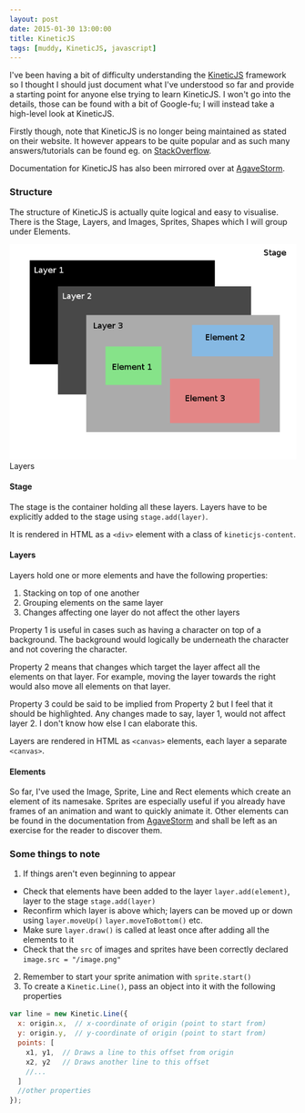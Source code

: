 ```yaml
---
layout: post
date: 2015-01-30 13:00:00
title: KineticJS
tags: [muddy, KineticJS, javascript]
---
```


I've been having a bit of difficulty understanding the [KineticJS] framework so I thought I should just document what I've understood so far and provide a starting point for anyone else trying to learn KineticJS. I won't go into the details, those can be found with a bit of Google-fu; I will instead take a high-level look at KineticJS.

Firstly though, note that KineticJS is no longer being maintained as stated on their website. It however appears to be quite popular and as such many answers/tutorials can be found eg. on [StackOverflow]. 

Documentation for KineticJS has also been mirrored over at [AgaveStorm].

### Structure
The structure of KineticJS is actually quite logical and easy to visualise. There is the Stage, Layers, and Images, Sprites, Shapes which I will group under Elements.

![layers](../../../images/layers.png)  
<span class="caption">Layers</span>

#### Stage
The stage is the container holding all these layers. Layers have to be explicitly added to the stage using `stage.add(layer)`.

It is rendered in HTML as a `<div>` element with a class of `kineticjs-content`.

#### Layers
Layers hold one or more elements and have the following properties:  
1. Stacking on top of one another
2. Grouping elements on the same layer
3. Changes affecting one layer do not affect the other layers

Property 1 is useful in cases such as having a character on top of a background. The background would logically be underneath the character and not covering the character.

Property 2 means that changes which target the layer affect all the elements on that layer. For example, moving the layer towards the right would also move all elements on that layer.

Property 3 could be said to be implied from Property 2 but I feel that it should be highlighted. Any changes made to say, layer 1, would not affect layer 2. I don't know how else I can elaborate this.

Layers are rendered in HTML as `<canvas>` elements, each layer a separate `<canvas>`.

#### Elements
So far, I've used the Image, Sprite, Line and Rect elements which create an element of its namesake. Sprites are especially useful if you already have frames of an animation and want to quickly animate it. Other elements can be found in the documentation from [AgaveStorm] and shall be left as an exercise for the reader to discover them.

### Some things to note  
1. If things aren't even beginning to appear
  - Check that elements have been added to the layer `layer.add(element)`, layer to the stage `stage.add(layer)`
  - Reconfirm which layer is above which; layers can be moved up or down using `layer.moveUp()` `layer.moveToBottom()` etc.
  - Make sure `layer.draw()` is called at least once after adding all the elements to it
  - Check that the `src` of images and sprites have been correctly declared `image.src = "/image.png"`
2. Remember to start your sprite animation with `sprite.start()`
3. To create a `Kinetic.Line()`, pass an object into it with the following properties

  ```javascript
  var line = new Kinetic.Line({
    x: origin.x,  // x-coordinate of origin (point to start from)
    y: origin.y,  // y-coordinate of origin (point to start from)
    points: [
      x1, y1,  // Draws a line to this offset from origin
      x2, y2   // Draws another line to this offset
      //...
    ]
    //other properties
  });
  ```



[KineticJS]: http://kineticjs.com/
[StackOverflow]: https://stackoverflow.com/
[AgaveStorm]: http://agavestorm.com/kineticjs/index.html